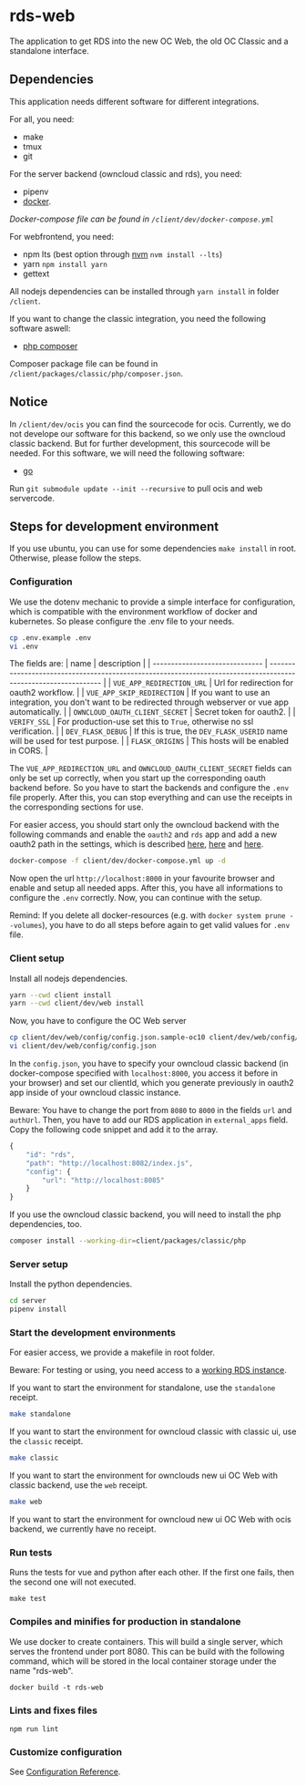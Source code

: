 # rds-web

The application to get RDS into the new OC Web, the old OC Classic and a standalone interface.

## Dependencies

This application needs different software for different integrations.

For all, you need:
- make
- tmux
- git

For the server backend (owncloud classic and rds), you need:
- pipenv
- [docker](https://docs.docker.com/get-docker/).

*Docker-compose file can be found in `/client/dev/docker-compose.yml`*

For webfrontend, you need:
- npm lts (best option through [nvm](https://github.com/nvm-sh/nvm#install--update-script) `nvm install --lts`)
- yarn `npm install yarn`
- gettext

All nodejs dependencies can be installed through `yarn install` in folder `/client`.

If you want to change the classic integration, you need the following software aswell:
- [php composer](https://getcomposer.org/download/)

Composer package file can be found in `/client/packages/classic/php/composer.json`.

## Notice

In `/client/dev/ocis` you can find the sourcecode for ocis. Currently, we do not develope our software for this backend, so we only use the owncloud classic backend. But for further development, this sourcecode will be needed. For this software, we will need the following software:
- [go](https://golang.org/dl/)

Run `git submodule update --init --recursive` to pull ocis and web servercode.

## Steps for development environment

If you use ubuntu, you can use for some dependencies `make install` in root.
Otherwise, please follow the steps.

### Configuration

We use the dotenv mechanic to provide a simple interface for configuration, which is compatible with the environment workflow of docker and kubernetes. So please configure the .env file to your needs.

```bash
cp .env.example .env
vi .env
```

The fields are:
| name                           | description                                                                                                    |
| ------------------------------ | -------------------------------------------------------------------------------------------------------------- |
| `VUE_APP_REDIRECTION_URL`      | Url for redirection for oauth2 workflow.                                                                       |
| `VUE_APP_SKIP_REDIRECTION`     | If you want to use an integration, you don't want to be redirected through webserver or vue app automatically. |
| `OWNCLOUD_OAUTH_CLIENT_SECRET` | Secret token for oauth2.                                                                                       |
| `VERIFY_SSL`                   | For production-use set this to `True`, otherwise no ssl verification.                                          |
| `DEV_FLASK_DEBUG`              | If this is true, the `DEV_FLASK_USERID` name will be used for test purpose.                                    |
| `FLASK_ORIGINS`                | This hosts will be enabled in CORS.                                                                            |

The `VUE_APP_REDIRECTION_URL` and `OWNCLOUD_OAUTH_CLIENT_SECRET` fields can only be set up correctly, when you start up the corresponding oauth backend before. So you have to start the backends and configure the `.env` file properly. After this, you can stop everything and can use the receipts in the corresponding sections for use.


For easier access, you should start only the owncloud backend with the following commands and enable the `oauth2` and `rds` app and add a new oauth2 path in the settings, which is described [here](https://doc.owncloud.com/server/admin_manual/installation/apps_management_installation.html), [here](https://doc.owncloud.com/server/admin_manual/configuration/server/security/oauth2.html#installation) and [here](https://www.research-data-services.org/doc/impl/plugins/owncloud/).

```bash
docker-compose -f client/dev/docker-compose.yml up -d
```

Now open the url `http://localhost:8000` in your favourite browser and enable and setup all needed apps. After this, you have all informations to configure the `.env` correctly. Now, you can continue with the setup.

Remind: If you delete all docker-resources (e.g. with `docker system prune --volumes`), you have to do all steps before again to get valid values for `.env` file.

### Client setup

Install all nodejs dependencies.
```bash
yarn --cwd client install
yarn --cwd client/dev/web install
```

Now, you have to configure the OC Web server
```bash
cp client/dev/web/config/config.json.sample-oc10 client/dev/web/config/config.json
vi client/dev/web/config/config.json
```

In the `config.json`, you have to specify your owncloud classic backend (in docker-compose specified with `localhost:8000`, you access it before in your browser) and set our clientId, which you generate previously in oauth2 app inside of your owncloud classic instance.

Beware: You have to change the port from `8080` to `8000` in the fields `url` and `authUrl`.
Then, you have to add our RDS application in `external_apps` field. Copy the following code snippet and add it to the array.

```javascript
{
    "id": "rds",
    "path": "http://localhost:8082/index.js",
    "config": {
        "url": "http://localhost:8085"
    }
}
```

If you use the owncloud classic backend, you will need to install the php dependencies, too.
```bash
composer install --working-dir=client/packages/classic/php 
```

### Server setup

Install the python dependencies.
```bash
cd server
pipenv install
```

### Start the development environments

For easier access, we provide a makefile in root folder.

Beware: For testing or using, you need access to a [working RDS instance](https://www.research-data-services.org/doc/getting-started/k8s/).

If you want to start the environment for standalone, use the `standalone` receipt.
```bash
make standalone
```

If you want to start the environment for owncloud classic with classic ui, use the `classic` receipt.
```bash
make classic
```

If you want to start the environment for ownclouds new ui OC Web with classic backend, use the `web` receipt.
```bash
make web
```

If you want to start the environment for owncloud new ui OC Web with ocis backend, we currently have no receipt.

### Run tests

Runs the tests for vue and python after each other. If the first one fails, then the second one will not executed.

```
make test
```

### Compiles and minifies for production in standalone
We use docker to create containers. This will build a single server, which serves the frontend under port 8080.
This can be build with the following command, which will be stored in the local container storage under the name "rds-web".

```
docker build -t rds-web
```

### Lints and fixes files
```
npm run lint
```

### Customize configuration
See [Configuration Reference](https://cli.vuejs.org/config/).

